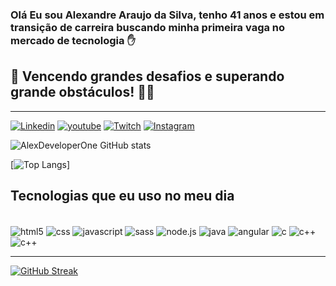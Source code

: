 ### Olá Eu sou Alexandre Araujo da Silva, tenho 41 anos e estou em transição de carreira buscando minha primeira vaga no mercado de tecnologia ✋

## 👷 Vencendo grandes desafios e superando grande obstáculos! 👩‍🔧
<hr>

[![Linkedin](https://img.shields.io/badge/LinkedIn-0077B5?style=for-the-badge&logo=linkedin&logoColor=white)](https://www.linkedin.com/in/alexandre-araujo-da-silva-0970191aa)
[![youtube](https://img.shields.io/badge/YouTube-FF0000?style=for-the-badge&logo=youtube&logoColor=white)](https://www.youtube.com/@alexandresilva766/)
[![Twitch](https://img.shields.io/badge/Twitch-9146FF?style=for-the-badge&logo=twitch&logoColor=white)](https://www.instagram.com)
[![Instagram](https://img.shields.io/badge/Instagram-E4405F?style=for-the-badge&logo=instagram&logoColor=white)](https://www.instagram.com)

![AlexDeveloperOne GitHub stats](https://github-readme-stats.vercel.app/api?username=AlexDeveloperOne&show_icons=true&theme=dracula)

[![Top Langs](https://github-readme-stats.vercel.app/api/top-langs/?username=alexdeveloperone&hide=javascript,html)]

<!---
![Top Langs](https://github-readme-stats-git-masterrstaa-rickstaa.vercel.app/api/top-langs/?username=alexdeveloperone&bg_color=000&border_color=30A3DC&title_color=E94D5F&text_color=FFF)

--->
## Tecnologias que eu uso no meu dia

<div style="display: inline_block"><br/>
    <img align="center" alt="html5"src="https://img.shields.io/badge/HTML5-E34F26?style=for-the-badge&logo=html5&logoColor=white"/>
    <img align="center" alt="css"src="https://img.shields.io/badge/CSS3-1572B6?style=for-the-badge&logo=css3&logoColor=white"/>
    <img align="center" alt="javascript" src="https://img.shields.io/badge/JavaScript-323330?style=for-the-badge&logo=javascript&logoColor=F7DF1E"/>
    <img align="center" alt="sass" src="https://img.shields.io/badge/Sass-CC6699?style=for-the-badge&logo=sass&logoColor=white"/>
    <img align="center" alt="node.js"src="https://img.shields.io/badge/Node.js-43853D?style=for-the-badge&logo=node.js&logoColor=white"/>
    <img align="center" alt="java"src="https://img.shields.io/badge/Java-ED8B00?style=for-the-badge&logo=spring&logoColor=white"/>
    <img align="center" alt="angular"src="https://img.shields.io/badge/Angular-DD0031?style=for-the-badge&logo=angular&logoColor=white"/>
    <img align="center" alt="c"src="https://img.shields.io/badge/C-00599C?style=for-the-badge&logo=c&logoColor=white"/>
    <img align="center" alt="c++"src="https://img.shields.io/badge/C%2B%2B-00599C?style=for-the-badge&logo=c%2B%2B&logoColor=white"/>
    <img align="center" alt="c++"src="https://img.shields.io/badge/REST-API-green?style=for-the-badge&logo=fastapi&logoColor=white"/>
    

</div>
<hr>

[![GitHub Streak](https://streak-stats.demolab.com?user=AlexDeveloperOne&hide_border=true&locale=pt_BR&background=45%2CEB5454%2C802E2E)](https://git.io/streak-stats)